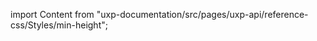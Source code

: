 
import Content from "uxp-documentation/src/pages/uxp-api/reference-css/Styles/min-height";

<Content query="product=xd"/>
